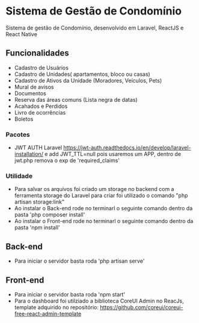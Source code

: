 # Sistema de Gestão de Condomínio

Sistema de gestão de Condomínio, desenvolvido em Laravel, ReactJS e React Native
## Funcionalidades

- Cadastro de Usuários
- Cadastro de Unidades( apartamentos, bloco ou casas)
- Cadastro de Ativos da Unidade (Moradores, Veículos, Pets)
- Mural de avisos
- Documentos
- Reserva das áreas comuns (Lista negra de datas)
- Acahados e Perdidos
- Livro de ocorrências
- Boletos

### Pacotes
- JWT AUTH Laravel https://jwt-auth.readthedocs.io/en/develop/laravel-installation/  e add JWT_TTL=null pois usaremos um APP, dentro de jwt.php remova o exp de 'required_claims'

### Utilidade
- Para salvar os arquivos foi criado um storage no backend com a ferramenta storage do Laravel para criar foi utilizado o comando "php artisan storage:link"
- Ao instalar o Back-end rode no terminarl o seguinte comando dentro da pasta 'php composer install' 
- Ao instalar o Front-end rode no terminarl o seguinte comando dentro da pasta 'npm install' 

## Back-end
- Para iniciar o servidor basta roda 'php artisan serve'
## Front-end
- Para iniciar o servidor basta roda 'npm start'
- Para o dashboard foi utilziado a biblioteca CoreUI Admin no ReacJs, template adquirido no repositório: https://github.com/coreui/coreui-free-react-admin-template